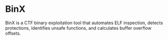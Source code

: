# BinX
BinX is a CTF binary exploitation tool that automates ELF inspection, detects protections, identifies unsafe functions, and calculates buffer overflow offsets.

